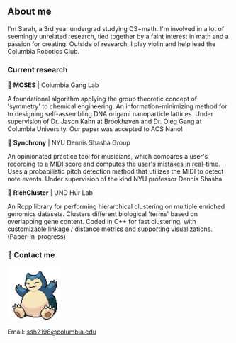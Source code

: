 ## About me

I'm Sarah, a 3rd year undergrad studying CS+math. I'm involved in a lot of seemingly unrelated research, tied together by a faint interest in math and a passion for creating. Outside of research, I play violin and help lead the Columbia Robotics Club.

### Current research

🧩 **MOSES** | Columbia Gang Lab

A foundational algorithm applying the group theoretic concept of 'symmetry' to chemical engineering. An information-minimizing method for to designing self-assembling DNA origami nanoparticle lattices. Under supervision of Dr. Jason Kahn at Brookhaven and Dr. Oleg Gang at Columbia University. Our paper was accepted to ACS Nano!

🎻 **Synchrony** | NYU Dennis Shasha Group

An opinionated practice tool for musicians, which compares a user's recording to a MIDI score and computes the user's mistakes in real-time. Uses a probabilistic pitch detection method that utilizes the MIDI to detect note events. Under supervision of the kind NYU professor Dennis Shasha.

🧬 **RichCluster** | UND Hur Lab

An Rcpp library for performing hierarchical clustering on multiple enriched genomics datasets. Clusters different biological 'terms' based on overlapping gene content. Coded in C++ for fast clustering, with customizable linkage / distance metrics and supporting visualizations. (Paper-in-progress)


### 💬 Contact me
<img src="./assets/snorlax.gif" alt="snorlax" width="120"/> 

Email: ssh2198@columbia.edu
